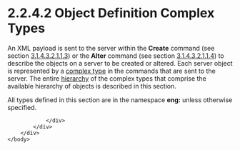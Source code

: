 <html dir="LTR" xmlns:mshelp="http://msdn.microsoft.com/mshelp" xmlns:ddue="http://ddue.schemas.microsoft.com/authoring/2003/5" xmlns:xlink="http://www.w3.org/1999/xlink" xmlns:tool="http://www.microsoft.com/tooltip">
    <head>
        <meta http-equiv="Content-Type" content="text/html; CHARSET=utf-8"></meta>
        <meta name="save" content="history"></meta>
        <title>2.2.4.2 Object Definition Complex Types</title>
        <xml>
            <mshelp:toctitle title="2.2.4.2 Object Definition Complex Types"></mshelp:toctitle>
            <mshelp:rltitle title="[MS-SSAS]: Object Definition Complex Types"></mshelp:rltitle>
            <mshelp:keyword index="A" term="8cdcf95f-f284-4114-9614-1a0e1badd80c"></mshelp:keyword>
            <mshelp:attr name="DCSext.ContentType" value="open specification"></mshelp:attr>
            <mshelp:attr name="AssetID" value="8cdcf95f-f284-4114-9614-1a0e1badd80c"></mshelp:attr>
            <mshelp:attr name="TopicType" value="kbRef"></mshelp:attr>
            <mshelp:attr name="DCSext.Title" value="[MS-SSAS]: Object Definition Complex Types" />
        </xml>
    </head>
    <body>
        <div id="header">
            <h1 class="heading">2.2.4.2 Object Definition Complex Types</h1>
        </div>
        <div id="mainSection">
            <div id="mainBody">
                <div id="allHistory" class="saveHistory"></div>
                <div id="sectionSection0" class="section" name="collapseableSection">
                    

<p>An XML payload is sent to the server within the <b>Create</b>
command (see section <a href="81281208-2e24-4208-82a6-f43f99879626.html">3.1.4.3.2.1.1.3</a>)
or the <b>Alter</b> command (see section <a href="374a42e4-3a0c-4eb0-ae9f-6650e23704f3.html">3.1.4.3.2.1.1.4</a>) to
describe the objects on a server to be created or altered. Each server object
is represented by a <a href="8676f5ce-62d4-4244-a326-634bfed4aba4.html#gt_ff9674b8-e5a4-4817-8b66-5cdf367f9fb2">complex
type</a> in the commands that are sent to the server. The entire <a href="8676f5ce-62d4-4244-a326-634bfed4aba4.html#gt_a07fc05d-cdb0-442c-984a-dd3589b9f682">hierarchy</a> of the complex
types that comprise the available hierarchy of objects is described in this
section.</p>

<p>All types defined in this section are in the namespace <b>eng:</b>
unless otherwise specified.</p>


                </div>
            </div>
        </div>
    </body>
</html>